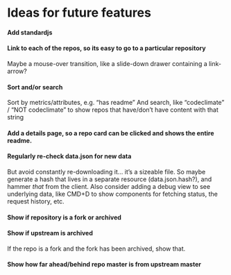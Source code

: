 # Ideas for future features

#### Add standardjs


#### Link to each of the repos, so its easy to go to a particular repository
Maybe a mouse-over transition, like a slide-down drawer containing a link-arrow?


#### Sort and/or search
Sort by metrics/attributes, e.g. “has readme”
And search, like “codeclimate” / “NOT codeclimate” to show repos that have/don’t have content with that string


#### Add a details page, so a repo card can be clicked and shows the entire readme.


#### Regularly re-check data.json for new data
But avoid constantly re-downloading it… it’s a sizeable file.
So maybe generate a hash that lives in a separate resource (data.json.hash?), 
and hammer *that* from the client.
Also consider adding a debug view to see underlying data, 
like CMD+D to show components for fetching status, the request history, etc.


#### Show if repository is a fork or archived


#### Show if upstream is archived
If the repo is a fork and the fork has been archived, show that.


#### Show how far ahead/behind repo master is from upstream master
